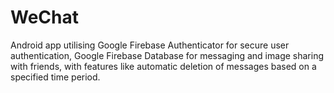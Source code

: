 # WeChat

Android app utilising Google Firebase Authenticator for secure user authentication, Google Firebase Database for messaging and image sharing with friends, with features like automatic deletion of messages based on a specified time period.
